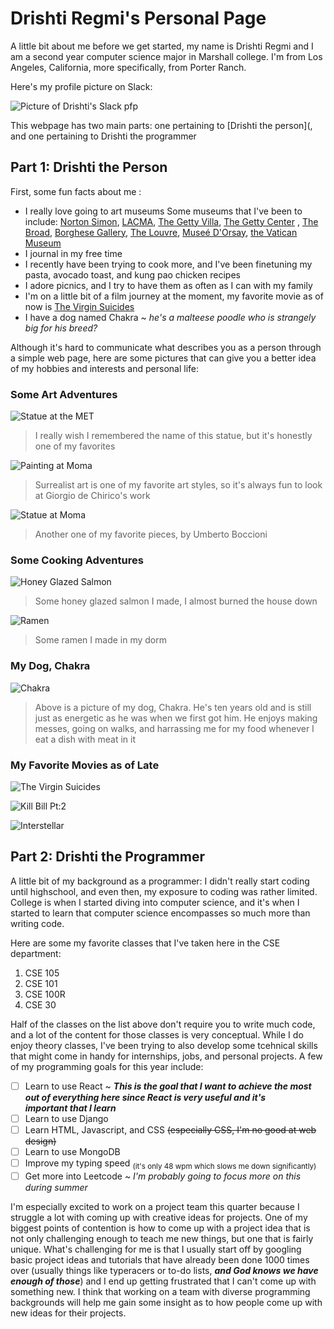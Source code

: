 # Drishti Regmi's Personal Page

A little bit about me before we get started, my name is Drishti Regmi and I am a second year computer 
science major in Marshall college. I'm from Los Angeles, California, more specifically, from Porter Ranch.  

Here's my profile picture on Slack:

![Picture of Drishti's Slack pfp](pic-for-personal-webpage/Drishti.jpeg)

This webpage has two main parts: one pertaining to [Drishti the person](, and one pertaining to Drishti the programmer

## __Part 1: Drishti the Person__ 
  First, some fun facts about me :
  
+ I really love going to art museums
        Some museums that I've been to include: [Norton Simon](https://www.nortonsimon.org/), [LACMA](https://www.lacma.org/), 
        [The Getty Villa](https://www.getty.edu/visit/villa/), [The Getty Center](https://www.getty.edu/visit/center/) , 
        [The Broad](https://www.thebroad.org/), [Borghese Gallery](https://borghese.gallery/), [The Louvre](https://www.louvre.fr/en), 
        [Museé D'Orsay](https://www.musee-orsay.fr/en), [the Vatican Museum](https://www.museivaticani.va/content/museivaticani/en.html)
+ I journal in my free time
+ I recently have been trying to cook more, and I've been finetuning my pasta, avocado toast, and kung pao chicken recipes
+ I adore picnics, and I try to have them as often as I can with my family
+ I'm on a little bit of a film journey at the moment, my favorite movie as of now is 
      [The Virgin Suicides](https://www.imdb.com/title/tt0159097/plotsummary/)
+ I have a dog named Chakra ~ *he's a malteese poodle who is strangely big for his breed?*


Although it's hard to communicate what describes you as a person through a simple web page, here are some pictures that can give you a 
better idea of my hobbies and interests and personal life:

### Some Art Adventures
![Statue at the MET](pic-for-personal-webpage/statue2.jpg)

> I really wish I remembered the name of this statue, but it's honestly one of my favorites

![Painting at Moma](pic-for-personal-webpage/song-of-love.jpg)

> Surrealist art is one of my favorite art styles, so it's always fun to look at Giorgio de Chirico's work

![Statue at Moma](pic-for-personal-webpage/unique-forms.jpg)

> Another one of my favorite pieces, by Umberto Boccioni

### Some Cooking Adventures

![Honey Glazed Salmon](pic-for-personal-webpage/salmon.jpg)

> Some honey glazed salmon I made, I almost burned the house down

![Ramen](pic-for-personal-webpage/ramen.jpg)

> Some ramen I made in my dorm

### My Dog, Chakra

![Chakra](pic-for-personal-webpage/chakra.jpg)

> Above is a picture of my dog, Chakra. He's ten years old and is still just as energetic as he was when we first got him. He enjoys
> making messes, going on walks, and harrassing me for my food whenever I eat a dish with meat in it

### My Favorite Movies as of Late

![The Virgin Suicides](https://m.media-amazon.com/images/I/61+TUeS1a6L._AC_SL1500_.jpg)

![Kill Bill Pt:2](https://i5.walmartimages.com/asr/7b13f541-f324-479f-b4ef-ff24a696b1b0.6e8e0be2d469c9cfae4a4fa7287b0389.jpeg?odnHeight=768&odnWidth=768&odnBg=FFFFFF)

![Interstellar](https://i.ebayimg.com/images/g/m88AAOSwtC1gr5ry/s-l1600.jpg)

## __Part 2: Drishti the Programmer__

A little bit of my background as a programmer: I didn't really start coding until highschool, and even then, my exposure to coding was rather 
limited. College is when I started diving into computer science, and it's when I started to learn that computer science encompasses so much 
more than writing code. 

Here are some my favorite classes that I've taken here in the CSE department:

  1. CSE 105
  2. CSE 101
  3. CSE 100R
  4. CSE 30

 Half of the classes on the list above don't require you to write much code, and a lot of the content for those classes is very conceptual. 
 While I do enjoy theory classes, I've been trying to also develop some tcehnical skills that might come in handy for internships, jobs, and
 personal projects. A few of my programming goals for this year include:

 - [ ] Learn to use React ~ ***This is the goal that I want to achieve the most out of everything here since React is very useful and it's      
       important that I learn***
 - [ ] Learn to use Django
 - [ ] Learn HTML, Javascript, and CSS ~~(especially CSS, I'm no good at web design)~~
 - [ ] Learn to use MongoDB
 - [ ] Improve my typing speed <sub>(it's only 48 wpm which slows me down significantly)</sub>
 - [ ] Get more into Leetcode ~ *I'm probably going to focus more on this during summer*

I'm especially excited to work on a project team this quarter because I struggle a lot with coming up with creative ideas for projects. One of 
my biggest points of contention is how to come up with a project idea that is not only challenging enough to teach me new things, but one that 
is fairly unique. What's challenging for me is that I usually start off by googling basic project ideas and tutorials that have already been 
done 1000 times over (usually things like typeracers or to-do lists, ***and God knows we have enough of those***) and I end up getting 
frustrated that I can't come up with something new. I think that working on a team with diverse programming backgrounds will help me gain
some insight as to how people come up with new ideas for their projects. 










    






